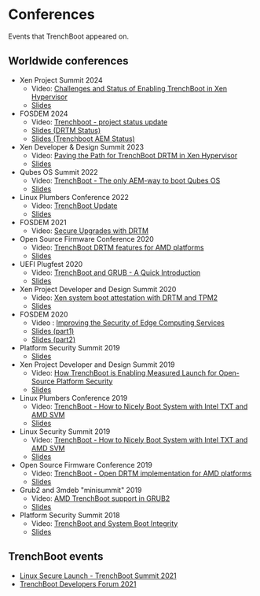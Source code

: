 # Conferences

Events that TrenchBoot appeared on.

## Worldwide conferences

- Xen Project Summit 2024
    + Video:
    [Challenges and Status of Enabling TrenchBoot in Xen Hypervisor](https://www.youtube.com/watch?v=RVK52BCM-ZM)
    + [Slides](slides/trenchboot_in_xen_2024.pdf)
- FOSDEM 2024
    + Video:
    [Trenchboot - project status update](https://video.fosdem.org/2024/aw1126/fosdem-2024-3724-trenchboot-project-status-update.av1.webm)
    + [Slides (DRTM Status)](slides/DRTM-presentation-FOSDEM_2024.pdf)
    + [Slides (Trenchboot AEM Status)](slides/TrenchBoot_AEM_Project_Status_fosdem_2024.pdf)
- Xen Developer & Design Summit 2023
    + Video:
    [Paving the Path for TrenchBoot DRTM in Xen Hypervisor](https://www.youtube.com/watch?v=A9GrlQsQc7Q?start=8152)
    + [Slides](slides/Paving_the_Path_for_TrenchBoot_DRTM_in_Xen_Hypervisor.pdf)
- Qubes OS Summit 2022
    + Video:
    [TrenchBoot - The only AEM-way to boot Qubes OS](https://www.youtube.com/watch?v=A9GrlQsQc7Q&t=17440s)
    + [Slides](slides/TrenchBoot-the-only-AEM-way-to-boot-Qubes-OS_2022.pdf)
- Linux Plumbers Conference 2022
    + Video:
    [TrenchBoot Update](https://www.youtube.com/watch?v=FFh3fWvVv0o)
    + [Slides](slides/TrenchBoot%20-%20LPC%202022%20-%20Final.pdf)
- FOSDEM 2021
    + Video:
    [Secure Upgrades with DRTM](https://video.fosdem.org/2021/D.firmware/firmware_suwd.webm)
- Open Source Firmware Conference 2020
    + Video:
    [TrenchBoot DRTM features for AMD platforms](https://vimeo.com/488140434)
    + [Slides](slides/TrenchBoot_DRTM_features_for_AMD_platforms.pdf)
- UEFI Plugfest 2020
    + Video:
    [TrenchBoot and GRUB - A Quick Introduction](https://www.youtube.com/watch?v=8yd2c18R7u0)
    + [Slides](slides/TrenchBoot_UEFI_plugfest_2020.pdf)
- Xen Project Developer and Design Summit 2020
    + Video:
    [Xen system boot attestation with DRTM and TPM2](https://www.youtube.com/watch?v=SwByVrw7-08)
    + [Slides](slides/Xen-system-boot-attestation-with-DRTM-and-TPM2.pdf)
- FOSDEM 2020
    + Video :
    [Improving the Security of Edge Computing Services](https://video.fosdem.org/2020/K.4.601/firmware_itsoecs.mp4)
    + [Slides (part1)](slides/improving_the_security_of_edge_computing_services_fosdem_2020_part1.pdf)
    + [Slides (part2)](slides/fosdem_trenchboot_2020_part2.pdf)
- Platform Security Summit 2019
    + [Slides](slides/Less_Insecure_Network_Edge_Virtualization_with_Low_Size_Weight_and_Power.pdf)
- Xen Project Developer and Design Summit 2019
    + Video:
    [How TrenchBoot is Enabling Measured Launch for Open-Source Platform Security](https://www.youtube.com/watch?v=f0LZFSq4Ack)
    + [Slides](slides/How_TrenchBoot_is_Enabling_Measured_Launch_for_Open-Source_Platform_Security.pdf)
- Linux Plumbers Conference 2019
    + Video:
    [TrenchBoot - How to Nicely Boot System with Intel TXT and AMD SVM](https://www.youtube.com/watch?v=DbpCU9iSi4g)
    + [Slides](slides/trenchboot_lpc_20190906.final.dk.pdf)
- Linux Security Summit 2019
    + Video:
    [TrenchBoot - How to Nicely Boot System with Intel TXT and AMD SVM](https://www.youtube.com/watch?v=DbpCU9iSi4g)
    + [Slides](slides/trenchboot_How_to_nicely_boot_system_with_Intel_TXT_and_AMD_SVM.pdf)
- Open Source Firmware Conference 2019
    + Video:
    [TrenchBoot - Open DRTM implementation for AMD platforms](https://www.youtube.com/watch?v=9NcVjsSu59w)
    + [Slides](slides/TrenchBoot-Open_DRTM_implementation_for_AMD_platforms.pdf)
- Grub2 and 3mdeb "minisummit" 2019
    + Video:
    [AMD TrenchBoot support in GRUB2](https://www.youtube.com/watch?v=V1Pate0JeJo)
    + [Slides](slides/AMD-TrenchBoot-support-in-GRUB2.pdf)
- Platform Security Summit 2018
    + Video:
    [TrenchBoot and System Boot Integrity](https://www.youtube.com/watch?v=nKsD1QWVGtk)
    + [Slides](slides/PSEC2018-TrenchBoot-Daniel-Smith.pdf)

## TrenchBoot events

- [Linux Secure Launch - TrenchBoot Summit 2021](https://www.youtube.com/watch?v=xZoCtNV8Qs0)
- [TrenchBoot Developers Forum 2021](https://www.youtube.com/watch?v=qWMRcfQdc6c)

